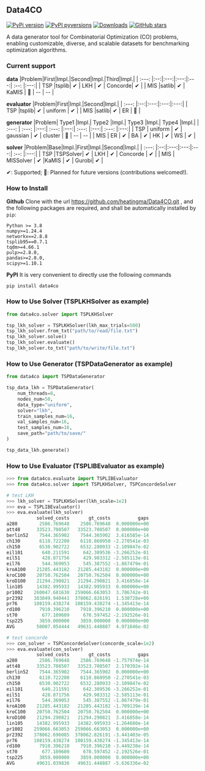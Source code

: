 ## Data4CO

[![PyPi version](https://badgen.net/pypi/v/data4co/)](https://pypi.org/pypi/data4co/)
[![PyPI pyversions](https://img.shields.io/badge/dynamic/json?color=blue&label=python&query=info.requires_python&url=https%3A%2F%2Fpypi.org%2Fpypi%2Fdata4co%2Fjson)](https://pypi.python.org/pypi/data4co/)
[![Downloads](https://static.pepy.tech/badge/data4co)](https://pepy.tech/project/data4co)
[![GitHub stars](https://img.shields.io/github/stars/heatingma/Data4CO.svg?style=social&label=Star&maxAge=8640)](https://GitHub.com/heatingma/Data4CO/stargazers/) 

A data generator tool for Combinatorial Optimization (CO) problems, enabling customizable, diverse, and scalable datasets for benchmarking optimization algorithms.

### Current support

**data**
|Problem|First|Impl.|Second|Impl.|Third|Impl.|
| :---: |:--:|:---:|:---:|:---:| :--: |:---:|
|  TSP  |tsplib| ✔ | LKH | ✔ | Concorde| ✔ |
|  MIS  |satlib| ✔ | KaMIS | 📆 | -- | -- |

**evaluator**
|Problem|First|Impl.|Second|Impl.|
| :---: |:--:|:---:|:---:|:---:|
|  TSP  |tsplib| ✔ | uniform | ✔ |
|  MIS  |satlib| ✔ | ER | 📆 |

**generator**
|Problem| Type1 |Impl.| Type2 |Impl.| Type3 |Impl.| Type4 |Impl.|
| :---: | :---: |:---:| :---: |:---:| :---: |:---:| :---: |:---:|
|  TSP  | uniform | ✔ | gaussian | ✔ | cluster | 📆 | -- | -- |
|  MIS  | ER | ✔ | BA | ✔ | HK | ✔ | WS | ✔ |

**solver**
|Problem|Base|Impl.|First|Impl.|Second|Impl.|
| :---: |:--:|:---:|:---:|:---:| :--: |:---:|
|  TSP  |TSPSolver| ✔ | LKH | ✔ | Concorde | ✔ |
|  MIS  | MISSolver | ✔ |KaMIS | ✔ | Gurobi| ✔ |

✔: Supported; 📆: Planned for future versions (contributions welcomed!).

### How to Install

**Github**
Clone with the url https://github.com/heatingma/Data4CO.git , and the following packages are required, and shall be automatically installed by ``pip``:
```
Python >= 3.8
numpy>=1.24.4
networkx==2.8.8
tsplib95==0.7.1
tqdm>=4.66.1
pulp>=2.8.0, 
pandas>=2.0.0,
scipy>=1.10.1
```

**PyPI**
It is very convenient to directly use the following commands
```
pip install data4co
```

### How to Use Solver (TSPLKHSolver as example)

```python
from data4co.solver import TSPLKHSolver

tsp_lkh_solver = TSPLKHSolver(lkh_max_trials=500)
tsp_lkh_solver.from_txt("path/to/read/file.txt")
tsp_lkh_solver.solve()
tsp_lkh_solver.evaluate()
tsp_lkh_solver.to_txt("path/to/write/file.txt")
```

### How to Use Generator (TSPDataGenerator as example)

```python
from data4co import TSPDataGenerator

tsp_data_lkh = TSPDataGenerator(
    num_threads=8,
    nodes_num=50,
    data_type="uniform",
    solver="lkh",
    train_samples_num=16,
    val_samples_num=16,
    test_samples_num=16,
    save_path="path/to/save/"
)

tsp_data_lkh.generate()
```

### How to Use Evaluator (TSPLIBEvaluator as example)

```python
>>> from data4co.evaluate import TSPLIBEvaluator
>>> from data4co.solver import TSPLKHSolver, TSPConcordeSolver

# test LKH
>>> lkh_solver = TSPLKHSolver(lkh_scale=1e2)
>>> eva = TSPLIBEvaluator()
>>> eva.evaluate(lkh_solver)
           solved_costs       gt_costs          gaps
a280        2586.769648    2586.769648  0.000000e+00
att48      33523.708507   33523.708507  0.000000e+00
berlin52    7544.365902    7544.365902  3.616585e-14
ch130       6110.722200    6110.860950 -2.270541e-03
ch150       6530.902722    6532.280933 -2.109847e-02
eil101       640.211591     642.309536 -3.266252e-01
eil51        428.871756     429.983312 -2.585113e-01
eil76        544.369053     545.387552 -1.867479e-01
kroA100    21285.443182   21285.443182  0.000000e+00
kroC100    20750.762504   20750.762504  0.000000e+00
kroD100    21294.290821   21294.290821  3.416858e-14
lin105     14382.995933   14382.995933  0.000000e+00
pr1002    260047.681630  259066.663053  3.786742e-01
pr2392    383849.940441  378062.826191  1.530728e+00
pr76      108159.438274  108159.438274 -1.345413e-14
rd100       7910.396210    7910.396210  0.000000e+00
st70         677.109609     678.597452 -2.192526e-01
tsp225      3859.000000    3859.000000  0.000000e+00
AVG        50007.054444   49631.448887  4.971646e-02

# test concorde
>>> con_solver = TSPConcordeSolver(concorde_scale=1e2)
>>> eva.evaluate(con_solver)
           solved_costs       gt_costs          gaps
a280        2586.769648    2586.769648 -1.757974e-14
att48      33523.708507   33523.708507  2.170392e-14
berlin52    7544.365902    7544.365902  0.000000e+00
ch130       6110.722200    6110.860950 -2.270541e-03
ch150       6530.902722    6532.280933 -2.109847e-02
eil101       640.211591     642.309536 -3.266252e-01
eil51        428.871756     429.983312 -2.585113e-01
eil76        544.369053     545.387552 -1.867479e-01
kroA100    21285.443182   21285.443182 -1.709139e-14
kroC100    20750.762504   20750.762504  0.000000e+00
kroD100    21294.290821   21294.290821  3.416858e-14
lin105     14382.995933   14382.995933 -1.264680e-14
pr1002    259066.663053  259066.663053  0.000000e+00
pr2392    378062.696085  378062.826191 -3.441403e-05
pr76      108159.438274  108159.438274 -1.345413e-14
rd100       7910.396210    7910.396210 -3.449238e-14
st70         677.109609     678.597452 -2.192526e-01
tsp225      3859.000000    3859.000000  0.000000e+00
AVG        49631.039836   49631.448887 -5.636336e-02
```